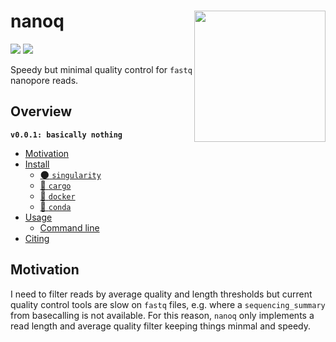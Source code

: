 # nanoq <a href='https://github.com/esteinig'><img src='docs/logo.png' align="right" height="210" /></a>

![](https://img.shields.io/badge/lang-rust-black.svg)
![](https://img.shields.io/badge/version-0.0.1-purple.svg)

Speedy but minimal quality control for `fastq` nanopore reads.

## Overview

**`v0.0.1: basically nothing`**


- [Motivation](#motivation)
- [Install](#install)
  - [:new_moon: `singularity`](#singularity)
  - [:rocket: `cargo`](#cargo)
  - [:whale: `docker`](#docker)
  - [:snake: `conda`](#conda)
- [Usage](#usage)
  - [Command line](#command-line)
- [Citing](#citing)

## Motivation

I need to filter reads by average quality and length thresholds but current quality control tools are slow on `fastq` files, e.g. where a `sequencing_summary` from basecalling is not available. For this reason, `nanoq` only implements a read length and average quality filter keeping things minmal and speedy.
